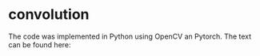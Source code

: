 # convolution
The code was implemented in Python using OpenCV an Pytorch.
The text can be found here:
 
